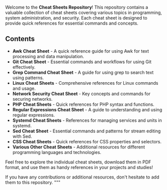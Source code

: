 
Welcome to the **Cheat Sheets Repository**! This repository contains a valuable collection of cheat sheets covering various topics in programming, system administration, and security. Each cheat sheet is designed to provide quick references for essential commands and concepts.

## Contents

* **Awk Cheat Sheet** - A quick reference guide for using Awk for text processing and data manipulation.
* **Git Cheat Sheet** - Essential commands and workflows for using Git effectively.
* **Grep Command Cheat Sheet** - A guide for using grep to search text using patterns.
* **Linux Cheat Sheets** - Comprehensive references for Linux commands and usage.
* **Network Security Cheat Sheet** - Key concepts and commands for securing networks.
* **PHP Cheat Sheets** - Quick references for PHP syntax and functions.
* **Regular Expressions Cheat Sheet** - A guide to understanding and using regular expressions.
* **Systemd Cheat Sheets** - References for managing services and units in systemd.
* **Sed Cheat Sheet** - Essential commands and patterns for stream editing with Sed.
* **CSS Cheat Sheets** - Quick references for CSS properties and selectors.
* **Various Other Cheat Sheets** - Additional resources for different programming languages and technologies.

Feel free to explore the individual cheat sheets, download them in PDF format, and use them as handy references in your projects and studies!

If you have any contributions or additional resources, don't hesitate to add them to this repository.
"""


